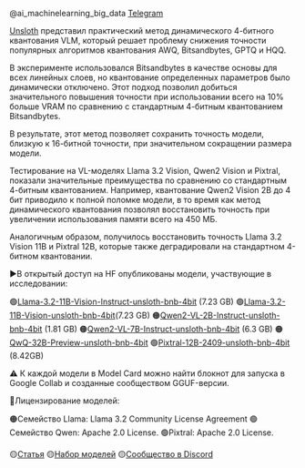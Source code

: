 
@ai_machinelearning_big_data [Telegram](https://t.me/c/2429357431/63/735)

[Unsloth](https://unsloth.ai/blog/dynamic-4bit) представил практический метод динамического 4-битного квантования VLM, который решает проблему снижения точности популярных алгоритмов квантования AWQ, Bitsandbytes, GPTQ и HQQ.

В эксперименте использовался Bitsandbytes в качестве основы для всех линейных слоев, но квантование определенных параметров было динамически отключено. Этот подход позволил добиться значительного повышения точности при использовании всего на 10% больше VRAM по сравнению с стандартным 4-битным квантованием Bitsandbytes. 

В результате, этот метод позволяет сохранить точность модели, близкую к 16-битной точности, при значительном сокращении размера модели.

Тестирование на VL-моделях Llama 3.2 Vision, Qwen2 Vision и Pixtral, показали значительные преимущества по сравнению со стандартным 4-битным квантованием. Например, квантование Qwen2 Vision 2B до 4 бит приводило к полной поломке модели, в то время как метод динамического квантования позволял восстановить точность при увеличении использования памяти всего на 450 МБ. 

Аналогичным образом, получилось восстановить точность Llama 3.2 Vision 11B и Pixtral 12B, которые также деградировали на стандартном 4-битном квантовании.

▶️В открытый доступ на HF опубликованы модели, участвующие в исследовании:

🟢[Llama-3.2-11B-Vision-Instruct-unsloth-bnb-4bit](https://huggingface.co/unsloth/Llama-3.2-11B-Vision-Instruct-unsloth-bnb-4bit) (7.23 GB)
🟢[Llama-3.2-11B-Vision-unsloth-bnb-4bit](https://huggingface.co/unsloth/Llama-3.2-11B-Vision-unsloth-bnb-4bit)(7.23 GB)
🟠[Qwen2-VL-2B-Instruct-unsloth-bnb-4bit](https://huggingface.co/unsloth/Qwen2-VL-2B-Instruct-unsloth-bnb-4bit) (1.81 GB)
🟠[Qwen2-VL-7B-Instruct-unsloth-bnb-4bit](https://huggingface.co/unsloth/Qwen2-VL-7B-Instruct-unsloth-bnb-4bit) (6.3 GB)
🟠[QwQ-32B-Preview-unsloth-bnb-4bit](https://huggingface.co/unsloth/QwQ-32B-Preview-unsloth-bnb-4bit)
🟢[Pixtral-12B-2409-unsloth-bnb-4bit](https://huggingface.co/unsloth/Pixtral-12B-2409-unsloth-bnb-4bit) (8.42GB)

⚠️ К каждой модели в Model Card можно найти блокнот для запуска в Google Collab и созданные сообществом GGUF-версии.

📌Лицензирование моделей: 

🟠Семейство Llama: Llama 3.2 Community License Agreement
🟢Семейство Qwen: Apache 2.0 License.
🟢Pixtral: Apache 2.0 License.

🟡[Статья](https://unsloth.ai/blog/dynamic-4bit)
🟡[Набор моделей](https://huggingface.co/collections/unsloth/unsloth-4-bit-dynamic-quants-67503bb873f89e15276c44e7)
🟡[Сообщество в Discord](https://discord.gg/unsloth)


